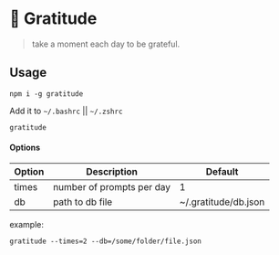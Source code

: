 # 🙏 Gratitude 

> take a moment each day to be grateful.

## Usage 

```
npm i -g gratitude
```

Add it to `~/.bashrc` || `~/.zshrc`

```
gratitude
```

#### Options 

| Option | Description               | Default              |
|--------|---------------------------|----------------------|
| times  | number of prompts per day | 1                    |
| db     | path to db file           | ~/.gratitude/db.json |

example: 
```
gratitude --times=2 --db=/some/folder/file.json
```
